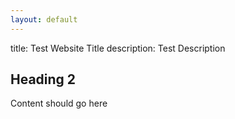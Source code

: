 ```yaml
---
layout: default
---
```


title: Test Website Title
description: Test Description

## Heading 2
Content should go here
